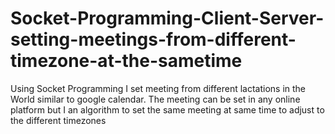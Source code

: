# Socket-Programming-Client-Server-setting-meetings-from-different-timezone-at-the-sametime
Using Socket Programming I set meeting from different lactations in the World similar to google calendar. The meeting can be  set in any online platform but I an algorithm to set the same meeting at same time to adjust to the different timezones 
